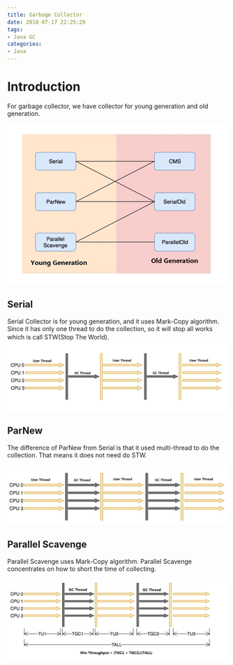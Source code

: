 ```yaml
---
title: Garbage Collector
date: 2018-07-17 22:25:29
tags:
- Java GC
categories:
- Java
---
```


# Introduction
For garbage collector, we have collector for young generation and old generation.

![](./JavaLearning-GC-GarbageCollector/1.png)


## Serial
Serial Collector is for young generation, and it uses Mark-Copy algorithm. Since it has only one thread to do the collection, so it will stop all works which is call STW(Stop The World).
　　
![](./JavaLearning-GC-GarbageCollector/2.png)
 

## ParNew
The difference of ParNew from Serial is that it used multi-thread to do the collection. That means it does not need do STW.

![](./JavaLearning-GC-GarbageCollector/3.png)

## Parallel Scavenge 
Parallel Scavenge uses Mark-Copy algorithm. Parallel Scavenge concentrates on how to short the time of collecting.

![](./JavaLearning-GC-GarbageCollector/4.png)